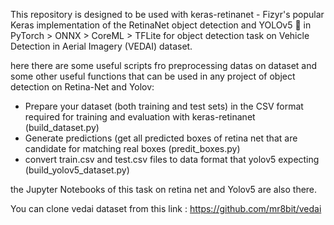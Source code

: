 This repository is designed to be used with keras-retinanet - Fizyr's popular Keras implementation of the RetinaNet object detection and YOLOv5 🚀 in PyTorch > ONNX > CoreML > TFLite  for object detection task on Vehicle Detection in Aerial Imagery (VEDAI) dataset.

here there are some useful scripts fro preprocessing datas on dataset and some other useful functions that can be used in any project of object detection on Retina-Net and Yolov:
* Prepare your dataset (both training and test sets) in the CSV format required for training and evaluation with keras-retinanet (build_dataset.py)
* Generate predictions (get all predicted boxes of retina net that are candidate for matching real boxes (predit_boxes.py)
* convert train.csv and test.csv files to data format that yolov5 expecting  (build_yolov5_dataset.py)

the Jupyter Notebooks of this task on retina net and Yolov5 are also there.

You can clone vedai dataset from this link :  https://github.com/mr8bit/vedai
